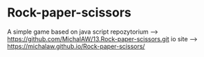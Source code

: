 # Rock-paper-scissors
A simple game based on java script
repozytorium --> https://github.com/MichalAW/13.Rock-paper-scissors.git
io site --> https://michalaw.github.io/Rock-paper-scissors/
